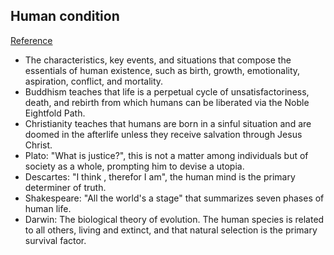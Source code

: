 ## Human condition
[Reference](https://en.wikipedia.org/wiki/Human_condition)

- The characteristics, key events, and situations that compose the essentials of human existence, such as birth, growth, emotionality, aspiration, conflict, and mortality.
- Buddhism teaches that life is a perpetual cycle of unsatisfactoriness, death, and rebirth from which humans can be liberated via the Noble Eightfold Path.
- Christianity teaches that humans are born in a sinful situation and are doomed in the afterlife unless they receive salvation through Jesus Christ.
- Plato: "What is justice?", this is not a matter among individuals but of society as a whole, prompting him to devise a utopia.
- Descartes: "I think , therefor I am", the human mind is the primary determiner of truth.
- Shakespeare: "All the world's a stage" that summarizes seven phases of human life.
- Darwin: The biological theory of evolution. The human species is related to all others, living and extinct, and that natural selection is the primary survival factor.
